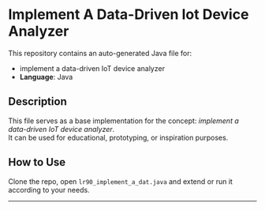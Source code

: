 # Implement A Data-Driven Iot Device Analyzer

This repository contains an auto-generated Java file for:

- implement a data-driven IoT device analyzer
- **Language**: Java

## Description

This file serves as a base implementation for the concept: *implement a data-driven IoT device analyzer*.  
It can be used for educational, prototyping, or inspiration purposes.

## How to Use

Clone the repo, open `lr90_implement_a_dat.java` and extend or run it according to your needs.

---


